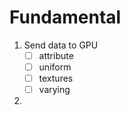 # Fundamental

1. Send data to GPU
    - [ ] attribute
    - [ ] uniform
    - [ ] textures
    - [ ] varying
2.
